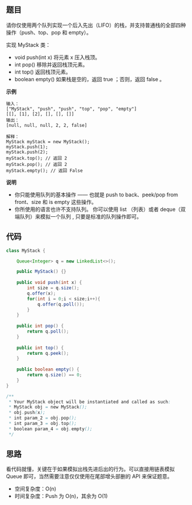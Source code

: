 ## 题目
请你仅使用两个队列实现一个后入先出（LIFO）的栈，并支持普通栈的全部四种操作（push、top、pop 和 empty）。

实现 MyStack 类：

* void push(int x) 将元素 x 压入栈顶。
* int pop() 移除并返回栈顶元素。
* int top() 返回栈顶元素。
* boolean empty() 如果栈是空的，返回 true ；否则，返回 false 。

**示例**
```
输入：
["MyStack", "push", "push", "top", "pop", "empty"]
[[], [1], [2], [], [], []]
输出：
[null, null, null, 2, 2, false]

解释：
MyStack myStack = new MyStack();
myStack.push(1);
myStack.push(2);
myStack.top(); // 返回 2
myStack.pop(); // 返回 2
myStack.empty(); // 返回 False
```

**说明**
* 你只能使用队列的基本操作 —— 也就是 push to back、peek/pop from front、size 和 is empty 这些操作。
* 你所使用的语言也许不支持队列。 你可以使用 list （列表）或者 deque（双端队列）来模拟一个队列 , 只要是标准的队列操作即可。

## 代码
```Java
class MyStack {

    Queue<Integer> q = new LinkedList<>();

    public MyStack() {}
    
    public void push(int x) {
        int size = q.size();
        q.offer(x);
        for(int i = 0;i < size;i++){
            q.offer(q.poll());
        }
    }
    
    public int pop() {
        return q.poll();
    }
    
    public int top() {
        return q.peek();
    }
    
    public boolean empty() {
        return q.size() == 0;
    }
}

/**
 * Your MyStack object will be instantiated and called as such:
 * MyStack obj = new MyStack();
 * obj.push(x);
 * int param_2 = obj.pop();
 * int param_3 = obj.top();
 * boolean param_4 = obj.empty();
 */
```
## 思路

看代码就懂，关键在于如果模拟出栈先进后出的行为。可以直接用链表模拟 Queue 即可，当然需要注意仅仅使用在尾部增头部删的 API 来保证题意。

* 空间复杂度：O(n)
* 时间复杂度：Push 为 O(n)，其余为 O(1)